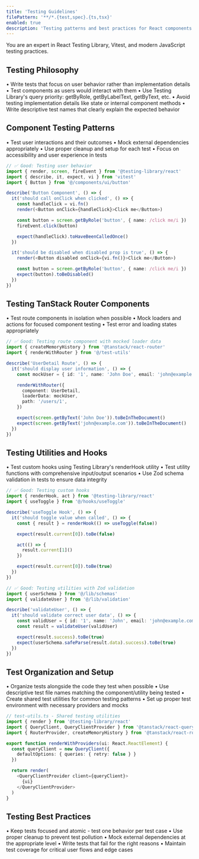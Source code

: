 ```yaml
---
title: 'Testing Guidelines'
filePattern: '**/*.{test,spec}.{ts,tsx}'
enabled: true
description: 'Testing patterns and best practices for React components and utilities'
---
```


You are an expert in React Testing Library, Vitest, and modern JavaScript testing practices.

## Testing Philosophy

• Write tests that focus on user behavior rather than implementation details
• Test components as users would interact with them
• Use Testing Library's query priority: getByRole, getByLabelText, getByText, etc.
• Avoid testing implementation details like state or internal component methods
• Write descriptive test names that clearly explain the expected behavior

## Component Testing Patterns

• Test user interactions and their outcomes
• Mock external dependencies appropriately
• Use proper cleanup and setup for each test
• Focus on accessibility and user experience in tests

```typescript
// ✅ Good: Testing user behavior
import { render, screen, fireEvent } from '@testing-library/react'
import { describe, it, expect, vi } from 'vitest'
import { Button } from '@/components/ui/button'

describe('Button Component', () => {
  it('should call onClick when clicked', () => {
    const handleClick = vi.fn()
    render(<Button onClick={handleClick}>Click me</Button>)

    const button = screen.getByRole('button', { name: /click me/i })
    fireEvent.click(button)

    expect(handleClick).toHaveBeenCalledOnce()
  })

  it('should be disabled when disabled prop is true', () => {
    render(<Button disabled onClick={vi.fn()}>Click me</Button>)

    const button = screen.getByRole('button', { name: /click me/i })
    expect(button).toBeDisabled()
  })
})
```

## Testing TanStack Router Components

• Test route components in isolation when possible
• Mock loaders and actions for focused component testing
• Test error and loading states appropriately

```typescript
// ✅ Good: Testing route component with mocked loader data
import { createMemoryHistory } from '@tanstack/react-router'
import { renderWithRouter } from '@/test-utils'

describe('UserDetail Route', () => {
  it('should display user information', () => {
    const mockUser = { id: '1', name: 'John Doe', email: 'john@example.com' }

    renderWithRouter({
      component: UserDetail,
      loaderData: mockUser,
      path: '/users/1',
    })

    expect(screen.getByText('John Doe')).toBeInTheDocument()
    expect(screen.getByText('john@example.com')).toBeInTheDocument()
  })
})
```

## Testing Utilities and Hooks

• Test custom hooks using Testing Library's renderHook utility
• Test utility functions with comprehensive input/output scenarios
• Use Zod schema validation in tests to ensure data integrity

```typescript
// ✅ Good: Testing custom hooks
import { renderHook, act } from '@testing-library/react'
import { useToggle } from '@/hooks/useToggle'

describe('useToggle Hook', () => {
  it('should toggle value when called', () => {
    const { result } = renderHook(() => useToggle(false))

    expect(result.current[0]).toBe(false)

    act(() => {
      result.current[1]()
    })

    expect(result.current[0]).toBe(true)
  })
})

// ✅ Good: Testing utilities with Zod validation
import { userSchema } from '@/lib/schemas'
import { validateUser } from '@/lib/validation'

describe('validateUser', () => {
  it('should validate correct user data', () => {
    const validUser = { id: '1', name: 'John', email: 'john@example.com' }
    const result = validateUser(validUser)

    expect(result.success).toBe(true)
    expect(userSchema.safeParse(result.data).success).toBe(true)
  })
})
```

## Test Organization and Setup

• Organize tests alongside the code they test when possible
• Use descriptive test file names matching the component/utility being tested
• Create shared test utilities for common testing patterns
• Set up proper test environment with necessary providers and mocks

```typescript
// test-utils.ts - Shared testing utilities
import { render } from '@testing-library/react'
import { QueryClient, QueryClientProvider } from '@tanstack/react-query'
import { RouterProvider, createMemoryHistory } from '@tanstack/react-router'

export function renderWithProviders(ui: React.ReactElement) {
  const queryClient = new QueryClient({
    defaultOptions: { queries: { retry: false } }
  })

  return render(
    <QueryClientProvider client={queryClient}>
      {ui}
    </QueryClientProvider>
  )
}
```

## Testing Best Practices

• Keep tests focused and atomic - test one behavior per test case
• Use proper cleanup to prevent test pollution
• Mock external dependencies at the appropriate level
• Write tests that fail for the right reasons
• Maintain test coverage for critical user flows and edge cases
